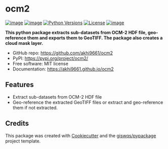 # ocm2


[![image](https://img.shields.io/pypi/v/ocm2.svg)](https://pypi.python.org/pypi/ocm2)
[![image](https://img.shields.io/conda/vn/conda-forge/ocm2.svg)](https://anaconda.org/conda-forge/ocm2)
[![Python Versions](https://img.shields.io/pypi/pyversions/ocm2.svg)](https://pypi.org/project/ocm2/)
[![License](https://img.shields.io/badge/License-MIT-yellow.svg)](https://opensource.org/licenses/MIT)
[![image](https://github.com/opengeos/leafmap/workflows/docs/badge.svg)](https://github.com/akhi9661/ocm2)


**This python package extracts sub-datasets from OCM-2 HDF file, geo-reference them and exports them to GeoTIFF. The package also creates a cloud mask layer.**



-   GitHub repo: <https://github.com/akhi9661/ocm2>
-   PyPI: <https://pypi.org/project/ocm2/>
-   Free software: MIT license
-   Documentation: <https://akhi9661.github.io/ocm2>
    

## Features

-   Extract sub-datasets from OCM-2 HDF file
-   Geo-reference the extracted GeoTIFF files or extract and geo-reference them if not extracted.

## Credits

This package was created with [Cookiecutter](https://github.com/cookiecutter/cookiecutter) and the [giswqs/pypackage](https://github.com/giswqs/pypackage) project template.
